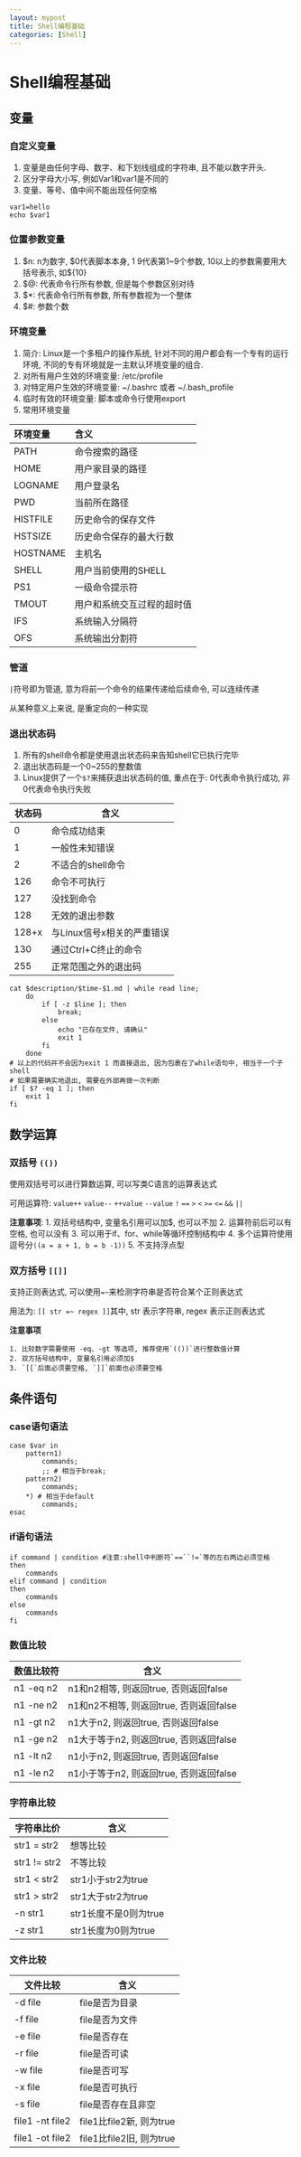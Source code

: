 ```yaml
---
layout: mypost
title: Shell编程基础
categories: [Shell]
---
```


# Shell编程基础

## 变量

### 自定义变量

1. 变量是由任何字母、数字、和下划线组成的字符串, 且不能以数字开头.
2. 区分字母大小写, 例如Var1和var1是不同的
3. 变量、等号、值中间不能出现任何空格

```shell
var1=hello
echo $var1
```

### 位置参数变量

1. $n: n为数字, $0代表脚本本身, $1~$9代表第1~9个参数, 10以上的参数需要用大括号表示, 如${10}
2. $@: 代表命令行所有参数, 但是每个参数区别对待
3. $*: 代表命令行所有参数, 所有参数视为一个整体
4. $#: 参数个数

### 环境变量

1. 简介: Linux是一个多租户的操作系统, 针对不同的用户都会有一个专有的运行环境, 不同的专有环境就是一主默认环境变量的组合.
2. 对所有用户生效的环境变量: /etc/profile
3. 对特定用户生效的环境变量: ~/.bashrc 或者 ~/.bash_profile
4. 临时有效的环境变量: 脚本或命令行使用export
5. 常用环境变量

| 环境变量 | 含义                       |
| :------- | :------------------------- |
| PATH     | 命令搜索的路径             |
| HOME     | 用户家目录的路径           |
| LOGNAME  | 用户登录名                 |
| PWD      | 当前所在路径               |
| HISTFILE | 历史命令的保存文件         |
| HSTSIZE  | 历史命令保存的最大行数     |
| HOSTNAME | 主机名                     |
| SHELL    | 用户当前使用的SHELL        |
| PS1      | 一级命令提示符             |
| TMOUT    | 用户和系统交互过程的超时值 |
| IFS      | 系统输入分隔符             |
| OFS      | 系统输出分割符             |

### 管道

`|`符号即为管道, 意为将前一个命令的结果传递给后续命令, 可以连续传递

从某种意义上来说, 是重定向的一种实现

### 退出状态码

1. 所有的shell命令都是使用退出状态码来告知shell它已执行完毕
2. 退出状态码是一个0~255的整数值
3. Linux提供了一个`$?`来捕获退出状态码的值, 重点在于: 0代表命令执行成功, 非0代表命令执行失败

| 状态码 | 含义                       |
| ------ | -------------------------- |
| 0      | 命令成功结束               |
| 1      | 一般性未知错误             |
| 2      | 不适合的shell命令          |
| 126    | 命令不可执行               |
| 127    | 没找到命令                 |
| 128    | 无效的退出参数             |
| 128+x  | 与Linux信号x相关的严重错误 |
| 130    | 通过Ctrl+C终止的命令       |
| 255    | 正常范围之外的退出码       |

```shell
cat $description/$time-$1.md | while read line; 
    do
        if [ -z $line ]; then 
            break;
        else
            echo "已存在文件, 请确认"
            exit 1
        fi
    done
# 以上的代码并不会因为exit 1 而直接退出, 因为包裹在了while语句中, 相当于一个子shell
# 如果需要确实地退出, 需要在外部再做一次判断
if [ $? -eq 1 ]; then
    exit 1
fi
```

## 数学运算

### 双括号 `(())`

使用双括号可以进行算数运算, 可以写类C语言的运算表达式

可用运算符: `value++` `value--` `++value` `--value` `!` `==` `>` `<` `>=` `<=` `&&` `||`

**注意事项**: 
	1. 双括号结构中, 变量名引用可以加$, 也可以不加
  	2. 运算符前后可以有空格, 也可以没有
  	3. 可以用于if、for、while等循环控制结构中
  	4. 多个运算符使用逗号分`((a = a + 1, b = b -1))`
  	5. 不支持浮点型

### 双方括号 `[[]]`

支持正则表达式, 可以使用`=~`来检测字符串是否符合某个正则表达式

用法为: `[[ str =~ regex ]]`其中, str 表示字符串, regex 表示正则表达式

**注意事项**

 	1. 比较数字需要使用 -eq、-gt 等选项, 推荐使用`(())`进行整数值计算
 	2. 双方括号结构中, 变量名引用必须加$
 	3. `[[`后面必须要空格, `]]`前面也必须要空格

## 条件语句

### case语句语法

```shell
case $var in
	pattern1)
		commands;
		;; # 相当于break;
	pattern2)
		commands;
	*) # 相当于default
		commands;
esac
```

### if语句语法

```shell
if command | condition #注意:shell中判断符`==``!=`等的左右两边必须空格
then
	commands
elif command | condition
then
	commands
else
	commands
fi
```

### 数值比较

| 数值比较符 | 含义                                    |
| ---------- | --------------------------------------- |
| n1 -eq n2  | n1和n2相等, 则返回true, 否则返回false   |
| n1 -ne n2  | n1和n2不相等, 则返回true, 否则返回false |
| n1 -gt n2  | n1大于n2, 则返回true, 否则返回false     |
| n1 -ge n2  | n1大于等于n2, 则返回true, 否则返回false |
| n1 -lt n2  | n1小于n2, 则返回true, 否则返回false     |
| n1 -le n2  | n1小于等于n2, 则返回true, 否则返回false |

### 字符串比较

| 字符串比价   | 含义                  |
| ------------ | --------------------- |
| str1 = str2  | 想等比较              |
| str1 != str2 | 不等比较              |
| str1 < str2  | str1小于str2为true    |
| str1 > str2  | str1大于str2为true    |
| -n str1      | str1长度不是0则为true |
| -z str1      | str1长度为0则为true   |

### 文件比较

| 文件比较        | 含义                     |
| --------------- | ------------------------ |
| -d file         | file是否为目录           |
| -f file         | file是否为文件           |
| -e file         | file是否存在             |
| -r file         | file是否可读             |
| -w file         | file是否可写             |
| -x file         | file是否可执行           |
| -s file         | file是否存在且非空       |
| file1 -nt file2 | file1比file2新, 则为true |
| file1 -ot file2 | file1比file2旧, 则为true |